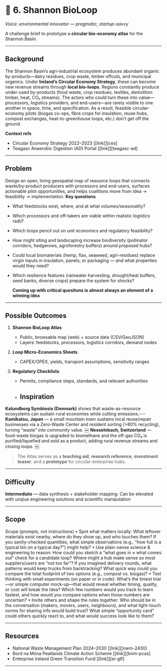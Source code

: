 # 🔁 6. Shannon BioLoop
*Voice: environmental innovator — pragmatic, startup-savvy*

A challenge brief to prototype a **circular bio-economy atlas** for the Shannon Basin.

---

## Background
The Shannon Basin’s agri-industrial ecosystem produces abundant organic by-products—dairy residues, crop waste, timber offcuts, and municipal organics. Under **Ireland’s Circular Economy Strategy**, these can become new revenue streams through **local bio-loops**. Regions constantly produce under-used by-products (food waste, crop residues, textiles, demolition timber, heat, CO₂ streams). The actors who could turn these into value—processors, logistics providers, and end-users—are rarely visible to one another in space, time, and specification. As a result, feasible circular-economy pilots (biogas co-ops, fibre crops for insulation, reuse hubs, compost exchanges, heat-to-greenhouse loops, etc.) don’t get off the ground.

**Context refs**
- Circular Economy Strategy 2022–2023  [[link]][ces]
- Teagasc Anaerobic Digestion (AD) Portal  [[link]][teagasc-ad]

---

## Problem
Design an open, living geospatial map of resource loops that connects waste/by-product producers with processors and end-users, surfaces actionable pilot opportunities, and helps coalitions move from idea → feasibility → implementation.
**Key questions**
- What feedstocks exist, where, and at what volumes/seasonality?
- Which processors and off-takers are viable within realistic logistics radii?
- Which loops pencil out on unit economics and regulatory feasibility?
- How might siting and landscaping increase biodiversity (pollinator corridors, hedgerows, agroforestry buffers) around proposed hubs?
- Could local biomaterials (hemp, flax, seaweed, agri-residues) replace virgin inputs in insulation, panels, or packaging — and what properties would they need?
- Which resilience features (rainwater harvesting, drought/heat buffers, seed banks, diverse crops) prepare the system for shocks?

  **Coming up with critical quesitons is almost always an element of a winning idea**

---

## Possible Outcomes
1. **Shannon BioLoop Atlas**  
   - Public, browsable map (web) + source data (CSV/GeoJSON)  
   - Layers: feedstocks, processors, logistics corridors, demand nodes

2. **Loop Micro-Economics Sheets**  
   - CAPEX/OPEX, yields, transport assumptions, sensitivity ranges

3. **Regulatory Checklists**  
   - Permits, compliance steps, standards, and relevant authorities
   - ## Inspiration
**Kalundborg Symbiosis (Denmark)** shows that waste-as-resource ecosystems can sustain rural economies while cutting emissions.---
**Kamikatsu, Japan** — a small mountain town sustains local reuse/repair businesses via a Zero-Waste Center and resident sorting (>80% recycling), turning “waste” into community value. 
￼
**Nesselnbach, Switzerland** — food-waste biogas is upgraded to biomethane and the off-gas CO₂ is purified/liquefied and sold as a product, adding rural revenue streams and closing loops.  ￼
   
> The Atlas serves as a **teaching aid**, **research reference**, **investment teaser**, and a **prototype** for circular-enterprise hubs.

---

## Difficulty
**Intermediate** — data synthesis + stakeholder mapping. Can be elevated with unqiue engineering solutions and scientific manipulation

---

## Scope

Scope (prompts, not instructions)
	•	Spot what matters locally: What leftover materials exist nearby, where do they show up, and who touches them? If you sanity-checked quantities, what simple observations (e.g., “how full is a typical bin on a typical day?”) might help?
	•	Use plain-sense science & engineering to reason: How could you sketch a “what goes in ≈ what comes out” check for a candidate loop? Where might a hub make sense so most suppliers/users are “not too far”? If you imagined delivery rounds, what patterns would keep trucks from backtracking? What quick way could you compare the total footprint of two options (e.g., compost vs. biogas)?
	•	Test thinking with small experiments (on paper or in code): What’s the tiniest trial—or simple computer mock-up—that would reveal whether timing, quality, or cost will break the idea? Which few numbers would you track to learn fastest, and how would you compare options when those numbers are uncertain?
	•	Invite others and shape the rules together: Who should be in the conversation (makers, movers, users, neighbours), and what light-touch norms for sharing info would build trust? What simple “opportunity card” could others quickly react to, and what would success look like to them?

---

## Resources
- National Waste Management Plan 2024–2030  [[link]][nwm-2430]
- Bord na Móna Peatlands Climate Action Scheme  [[link]][bnm-pcas]
- Enterprise Ireland Green Transition Fund  [[link]][ei-gtf]

---



